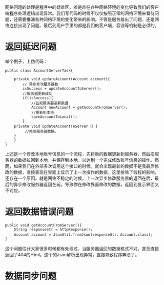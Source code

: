 网络问题的处理是程序中的疑难区，难是难在各种网络环境的变化导致我们的客户端程序处理逻辑出现异常。我们写代码的时候不仅仅按照正常的网络环境来看待问题，还需要推演各种网络环境的变化带来的影响。不管是服务器出了问题，还是网络连接出现了问题。最后到用户手里的都是我们的客户端，容错等机制是必须的。

# 返回延迟问题

举个例子，上伪代码：

	public class AccountServerTask{

		private void updateAccount(Account account){
			// 异步修改服务器数
			isSuccess = updateAccountToServer();
			//服务器更新成功
			if(isSuccess){
                //拉取服务器最新数据
				Account newAccount = getAccountFromServer();
                //更新到本地
				saveAccountToLocal();
			}
		private void updateAccountToServer（）{
			 //修改服务器数据。
        }
		}
	}
上述是一个修改本地账号信息的一个流程，先将新的数据更新到服务器，然后把服务器的数据拉回到本地，并保存到本地，以达到一个完成修改账号信息的操作。然而，如果我们在外部多次调用这个接口的时候。就会出现最新的数据不是我最后修改的数据，直接表现在界面上显示了上一次操作的数据。这里排除了线程的影响，还存在一个原因。就是网络不稳定的时候，上一次异步修改服务器的返回在后，最后的异步修改服务器返回在前。导致你在修改界面修改的数据，返回到显示界面又不对应。

# 返回数据错误问题

	public void getAccountFromServer(){
		String responseStr = httpResponse();
        Account account = JsonUtil.fromJson(responseStr，Account.class);
	}

这个问题估计大家很多时候都有处理过，当服务器返回的数据格式不对，甚至直接返回了404的Html。这个的Json解析出现异常，直接导致程序奔溃了。



# 数据同步问题